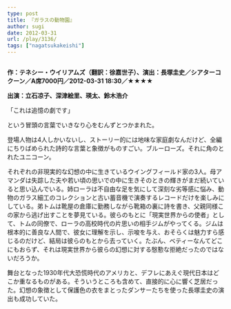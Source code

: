 ```yaml
---
type: post
title: 『ガラスの動物園』
author: sugi
date: 2012-03-31
url: /play/3136/
tags: ["nagatsukakeishi"]
---
```

<img src="http://i2.wp.com/asharpminor.com/wp-content/uploads/2012/04/pic_glass.jpg?resize=160%2C230" alt="" title="the glass menagerie" class="alignleft size-full wp-image-3137" data-recalc-dims="1" />

**作：テネシー・ウイリアムズ（翻訳：徐嘉世子）、演出：長塚圭史／シアターコクーン／A席7000円／2012-03-31 18:30／★★★★**

**出演：立石凉子、深津絵里、瑛太、鈴木浩介**

「これは追憶の劇です」

という冒頭の言葉でいきなり心をむんずとつかまれた。

登場人物は4人しかいないし、ストーリー的には地味な家庭劇なんだけど、全編にちりばめられた詩的な言葉と象徴がものすごい。ブルーローズ。それに角のとれたユニコーン。

それぞれの非現実的な幻想の中に生きているウイングフィールド家の3人。母アマンダは失踪した夫や若い頃の思いでの中に生きそのときの輝きがまだ続いていると思い込んでいる。姉ローラは不自由な足を気にして深刻な劣等感に悩み、動物のガラス細工のコレクションと古い蓄音機で演奏するレコードだけを楽しみにしている。弟トムは靴屋の倉庫に勤務しながら靴箱の裏に詩を書き、父親同様この家から逃げ出すことを夢見ている。彼らのもとに「現実世界からの使者」として、トムの同僚で、ローラの高校時代の片思いの相手ジムがやってくる。ジムは根本的に善良な人間で、彼女に理解を示し、示唆を与え、おそらくは魅力すら感じるのだけど、結局は彼らのもとから去っていく。たぶん、ベティーなんてどこにもおらず、それは現実世界から彼らの幻想に対する慇懃な拒絶だったのではないだろうか。

舞台となった1930年代大恐慌時代のアメリカと、デフレにあえぐ現代日本はどこか重なるものがある。そういうところも含めて、直接的に心に響く芝居だった。幻想の象徴として保護色の衣をまとったダンサーたちを使った長塚圭史の演出も成功していた。
